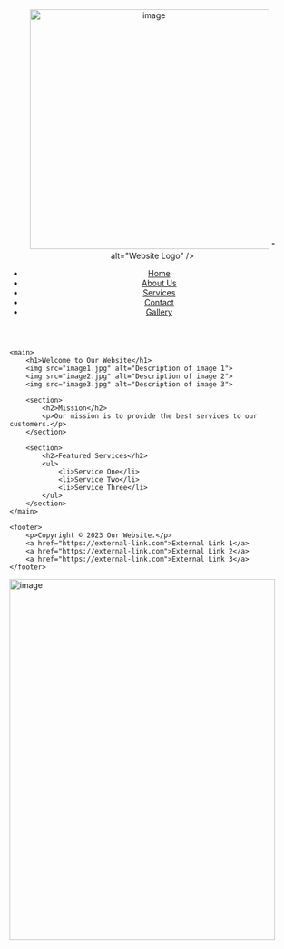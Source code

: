<!DOCTYPE html>
<html lang="en">
<head>
    <meta charset="UTF-8">
    <meta name="viewport" content="width=device-width, initial-scale=1.0">
    <meta name="description" content="Welcome to Our Website - Offering top-notch services.">
    <link rel="stylesheet" href="styles.css">
    <title>Home - Our Website</title>
</head>
<body>
    <header>
        <img src="<img width="400" height="422" alt="image" src="[https://www.pngall.com/wp-content/uploads/13/Github-Logo-PNG-Photo.png]" />
" alt="Website Logo" />
        <nav>
            <ul>
                <li><a href="index.html">Home</a></li>
                <li><a href="about.html">About Us</a></li>
                <li><a href="services.html">Services</a></li>
                <li><a href="contact.html">Contact</a></li>
                <li><a href="gallery.html">Gallery</a></li>
            </ul>
        </nav>
    </header>
    
    <main>
        <h1>Welcome to Our Website</h1>
        <img src="image1.jpg" alt="Description of image 1">
        <img src="image2.jpg" alt="Description of image 2">
        <img src="image3.jpg" alt="Description of image 3">
        
        <section>
            <h2>Mission</h2>
            <p>Our mission is to provide the best services to our customers.</p>
        </section>
        
        <section>
            <h2>Featured Services</h2>
            <ul>
                <li>Service One</li>
                <li>Service Two</li>
                <li>Service Three</li>
            </ul>
        </section>
    </main>

    <footer>
        <p>Copyright © 2023 Our Website.</p>
        <a href="https://external-link.com">External Link 1</a>
        <a href="https://external-link.com">External Link 2</a>
        <a href="https://external-link.com">External Link 3</a>
    </footer>
</body>
</html>
<img width="468" height="635" alt="image" src="https://www.pngall.com/wp-content/uploads/13/Github-Logo-PNG-Photo.png" />
